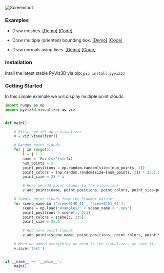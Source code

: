 ![Screenshot](https://raw.githubusercontent.com/francisengelmann/pyviz3d/master/docs/img/pyviz3d-logo.png)

### Examples

- Draw meshes.
 [[Demo]](https://francisengelmann.github.io/pyviz3d_examples/meshes/index.html)
 [[Code]](https://github.com/francisengelmann/PyViz3D/blob/master/examples/example_meshes.py)

- Draw multiple (oriented) bounding box.
 [[Demo]](https://francisengelmann.github.io/pyviz3d_examples/bounding_boxes/index.html)
 [[Code]](https://github.com/francisengelmann/pyviz3d/blob/master/examples/example_bounding_boxes.py)

- Draw normals using lines.
 [[Demo]](https://francisengelmann.github.io/pyviz3d_examples/normals/index.html)
 [[Code]](https://github.com/francisengelmann/pyviz3d/blob/master/examples/example_normals.py)

### Installation
Intall the latest stable PyViz3D via pip: `pip install pyviz3d`

### Getting Started
In this simple example we will display multiple point clouds.

```python
import numpy as np
import pyviz3d.visualizer as viz


def main():

    # First, we set up a visualizer
    v = viz.Visualizer()

    # Random point clouds.
    for j in range(5):
        i = j + 1
        name = 'Points;'+str(i)
        num_points = 3
        point_positions = np.random.random(size=[num_points, 3])
        point_colors = (np.random.random(size=[num_points, 3]) * 255).astype(np.uint8)
        point_size = 25 * i

        # Here we add point clouds to the visualizer
        v.add_points(name, point_positions, point_colors, point_size=point_size, visible=False)

    # Sample point clouds from the ScanNet dataset.
    for scene_name in ['scene0140_01', 'scene0451_01']:
        scene = np.load('examples/' + scene_name + '.npy')
        point_positions = scene[:, 0:3]
        point_colors = scene[:, 3:6]
        point_size = 25.0

        # Add more point clouds
        v.add_points(scene_name, point_positions, point_colors, point_size=point_size)

    # When we added everything we need to the visualizer, we save it.
    v.save('test')


if __name__ == '__main__':
    main()


```
